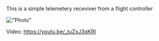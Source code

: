 This is a simple telemetery receviver from a flight controller

!["Photo"](images/1.png "Photo")

Video:
https://youtu.be/_tuZxJ3qKRI